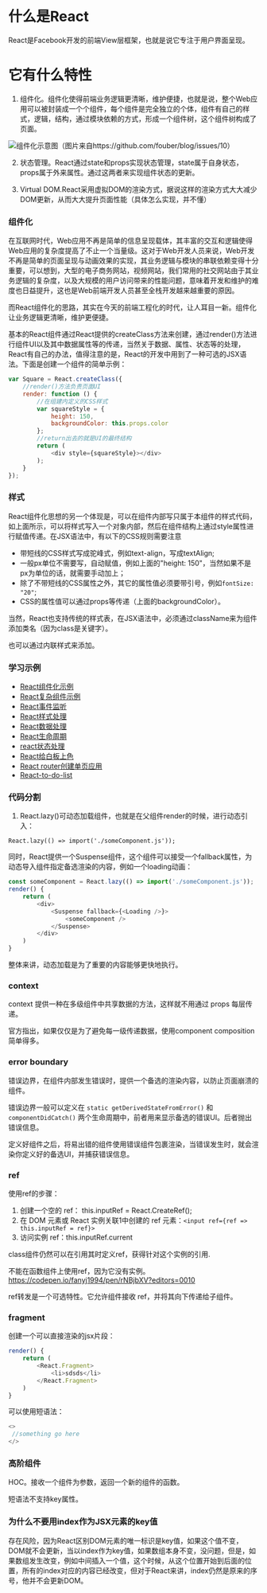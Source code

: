 <style>
body {
  padding: 20px 0;
}
</style>

# 什么是React
React是Facebook开发的前端View层框架，也就是说它专注于用户界面呈现。

# 它有什么特性

1. 组件化。组件化使得前端业务逻辑更清晰，维护便捷，也就是说，整个Web应用可以被封装成一个个组件，每个组件是完全独立的个体，组件有自己的样式，逻辑，结构，通过模块依赖的方式，形成一个组件树，这个组件树构成了页面。

![组件化示意图](https://github.com/fouber/blog/raw/master/201508/assets/modular_2.png)（图片来自https://github.com/fouber/blog/issues/10）

2. 状态管理。React通过state和props实现状态管理，state属于自身状态，props属于外来属性。通过这两者来实现组件状态的更新。

3. Virtual DOM.React采用虚拟DOM的渲染方式，据说这样的渲染方式大大减少DOM更新，从而大大提升页面性能（具体怎么实现，并不懂）

### 组件化

在互联网时代，Web应用不再是简单的信息呈现载体，其丰富的交互和逻辑使得Web应用的复杂度提高了不止一个当量级。这对于Web开发人员来说，Web开发不再是简单的页面呈现与动画效果的实现，其业务逻辑与模块的串联依赖变得十分重要，可以想到，大型的电子商务网站，视频网站，我们常用的社交网站由于其业务逻辑的复杂度，以及大规模的用户访问带来的性能问题，意味着开发和维护的难度也日益提升，这也是Web前端开发人员甚至全栈开发越来越重要的原因。

而React组件化的思路，其实在今天的前端工程化的时代，让人耳目一新。组件化让业务逻辑更清晰，维护更便捷。

基本的React组件通过React提供的createClass方法来创建，通过render()方法进行组件UI以及其中数据属性等的传递，当然关于数据、属性、状态等的处理，React有自己的办法，值得注意的是，React的开发中用到了一种可选的JSX语法。下面是创建一个组件的简单示例：

``` JavaScript
var Square = React.createClass({
    //render()方法负责页面UI
    render: function () {
        //在组建内定义的CSS样式
        var squareStyle = {
            height: 150,
            backgroundColor: this.props.color
        };
        //return出去的就是UI的最终结构
        return (
            <div style={squareStyle}></div>
        );
    }
});
```

### 样式
React组件化思想的另一个体现是，可以在组件内部写只属于本组件的样式代码，如上面所示，可以将样式写入一个对象内部，然后在组件结构上通过style属性进行赋值传递。在JSX语法中，有以下的CSS规则需要注意
- 带短线的CSS样式写成驼峰式，例如text-align，写成textAlign;
- 一般px单位不需要写，自动赋值，例如上面的"height: 150"，当然如果不是px为单位的话，就需要手动加上；
- 除了不带短线的CSS属性之外，其它的属性值必须要带引号，例如`fontSize: "20"`;
- CSS的属性值可以通过props等传递（上面的backgroundColor）。

当然，React也支持传统的样式表，在JSX语法中，必须通过className来为组件添加类名（因为class是关键字）。

也可以通过内联样式来添加。

### 学习示例
- [React组件化示例](http://codepen.io/fanyj1994/full/bWbZjK)
- [React复杂组件示例](http://codepen.io/fanyj1994/full/MmgxzM)
- [React事件监听](http://codepen.io/fanyj1994/full/gWYEGx)
- [React样式处理](http://codepen.io/fanyj1994/full/BRBbYY)
- [React数据处理](http://codepen.io/fanyj1994/full/MmgxVR)
- [React生命周期](http://codepen.io/fanyj1994/full/XRrGBr)
- [react状态处理](http://codepen.io/fanyj1994/full/jmNJeX)
- [React给白板上色](http://codepen.io/fanyj1994/full/PmYLdQ)
- [React router创建单页应用](http://codepen.io/fanyj1994/full/jmNJXd)
- [React-to-do-list](http://codepen.io/fanyj1994/full/wdwOOx)

### 代码分割

1. React.lazy()可动态加载组件，也就是在父组件render的时候，进行动态引入：

```React.lazy(() => import('./someComponent.js'));```

同时，React提供一个Suspense组件，这个组件可以接受一个fallback属性，为动态导入组件指定备选渲染的内容，例如一个loading动画：

``` js
const someComponent = React.lazy(() => import('./someComponent.js'));
render() {
    return (
        <div>
            <Suspense fallback={<Loading />}>
                <someComponent />
            </Suspense>
        </div>
    )
}
```

整体来讲，动态加载是为了重要的内容能够更快地执行。

### context

context 提供一种在多级组件中共享数据的方法，这样就不用通过 props 每层传递。

官方指出，如果仅仅是为了避免每一级传递数据，使用component composition简单得多。

### error boundary

错误边界，在组件内部发生错误时，提供一个备选的渲染内容，以防止页面崩溃的组件。

错误边界一般可以定义在 `static getDerivedStateFromError()` 和 `componentDidCatch()` 两个生命周期中，前者用来显示备选的错误UI。后者抛出错误信息。

定义好组件之后，将易出错的组件使用错误组件包裹渲染，当错误发生时，就会渲染你定义好的备选UI，并捕获错误信息。

### ref

使用ref的步骤：

1. 创建一个空的 ref： this.inputRef = React.CreateRef();
2. 在 DOM 元素或 React 实例关联1中创建的 ref 元素：`<input ref={ref => this.inputRef = ref}>`
3. 访问实例 ref：this.inputRef.current

class组件仍然可以在引用其时定义ref，获得针对这个实例的引用.

不能在函数组件上使用ref，因为它没有实例。
https://codepen.io/fanyj1994/pen/rNBjbXV?editors=0010

ref转发是一个可选特性。它允许组件接收 ref，并将其向下传递给子组件。

### fragment

创建一个可以直接渲染的jsx片段：

``` js
render() {
    return (
        <React.Fragment>
            <li>sdsds</li>
        </React.Fragment>
    )
}
```

可以使用短语法：

``` js
<>
 //something go here
</>
```

### 高阶组件

HOC。接收一个组件为参数，返回一个新的组件的函数。

短语法不支持key属性。

### 为什么不要用index作为JSX元素的key值

存在风险，因为React区别DOM元素的唯一标识是key值，如果这个值不变，DOM就不会更新，当以index作为key值，如果数组本身不变，没问题，但是，如果数组发生改变，例如中间插入一个值，这个时候，从这个位置开始到后面的位置，所有的index对应的内容已经改变，但对于React来讲，index仍然是原来的序号，他并不会更新DOM。